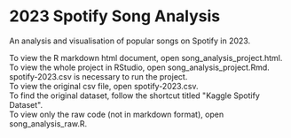 # 2023 Spotify Song Analysis
 An analysis and visualisation of popular songs on Spotify in 2023.
  
To view the R markdown html document, open song_analysis_project.html.<br>
To view the whole project in RStudio, open song_analysis_project.Rmd. spotify-2023.csv is necessary to run the project.<br>
To view the original csv file, open spotify-2023.csv.<br>
To find the original dataset, follow the shortcut titled "Kaggle Spotify Dataset".<br>
To view only the raw code (not in markdown format), open song_analysis_raw.R.<br>
